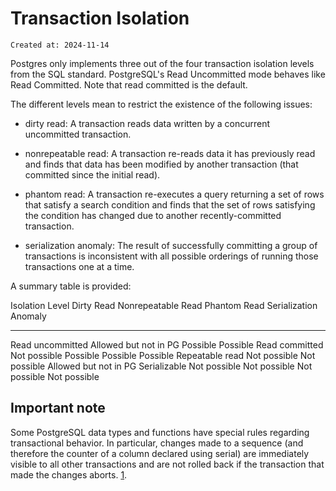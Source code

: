 # Transaction Isolation

```
Created at: 2024-11-14
```

Postgres only implements three out of the four transaction isolation levels
from the SQL standard. PostgreSQL's Read Uncommitted mode behaves like Read
Committed. Note that read committed is the default.

The different levels mean to restrict the existence of the following issues:

- dirty read: A transaction reads data written by a concurrent uncommitted
  transaction.

- nonrepeatable read: A transaction re-reads data it has previously read and
  finds that data has been modified by another transaction (that committed
  since the initial read).

- phantom read: A transaction re-executes a query returning a set of rows that
  satisfy a search condition and finds that the set of rows satisfying the
  condition has changed due to another recently-committed transaction.

- serialization anomaly: The result of successfully committing a group of
  transactions is inconsistent with all possible orderings of running those
  transactions one at a time.

A summary table is provided:

  Isolation Level    Dirty Read     Nonrepeatable Read   Phantom Read   Serialization Anomaly
  ------------------ -------------- -------------------- -------------- ---------------------
  Read uncommitted   Allowed        but not in PG        Possible       Possible
  Read committed     Not possible   Possible             Possible       Possible
  Repeatable read    Not possible   Not possible         Allowed        but not in PG
  Serializable       Not possible   Not possible         Not possible   Not possible

## Important note

Some PostgreSQL data types and functions have special rules regarding
transactional behavior. In particular, changes made to a sequence (and
therefore the counter of a column declared using serial) are immediately
visible to all other transactions and are not rolled back if the transaction
that made the changes aborts.
[1](https://www.postgresql.org/docs/current/transaction-iso.html).


